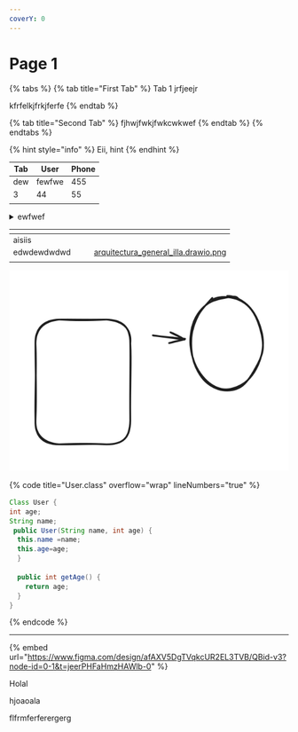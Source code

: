 ```yaml
---
coverY: 0
---
```


# Page 1



{% tabs %}
{% tab title="First Tab" %}
Tab 1 jrfjeejr

kfrfelkjfrkjferfe
{% endtab %}

{% tab title="Second Tab" %}
fjhwjfwkjfwkcwkwef
{% endtab %}
{% endtabs %}

{% hint style="info" %}
Eii, hint
{% endhint %}

| Tab | User   | Phone |
| --- | ------ | ----- |
| dew | fewfwe | 455   |
| 3   | 44     | 55    |
|     |        |       |

<details>

<summary>ewfwef</summary>

rffefer

</details>

<table data-view="cards"><thead><tr><th></th><th></th><th></th><th data-hidden data-card-cover data-type="files"></th></tr></thead><tbody><tr><td>aisiis</td><td></td><td></td><td></td></tr><tr><td>edwdewdwdwd</td><td></td><td></td><td><a href=".gitbook/assets/arquitectura_general_illa.drawio.png">arquitectura_general_illa.drawio.png</a></td></tr><tr><td></td><td></td><td></td><td></td></tr></tbody></table>

<img src=".gitbook/assets/file.excalidraw.svg" alt="" class="gitbook-drawing">

{% code title="User.class" overflow="wrap" lineNumbers="true" %}
```java
Class User {
int age;
String name;
 public User(String name, int age) {
  this.name =name;
  this.age=age; 
  }
  
  public int getAge() {
    return age;
  }
}
```
{% endcode %}

***

{% embed url="https://www.figma.com/design/afAXV5DgTVqkcUR2EL3TVB/QBid-v3?node-id=0-1&t=jeerPHFaHmzHAWlb-0" %}

Holal

hjoaoala

flfrmferferergerg
